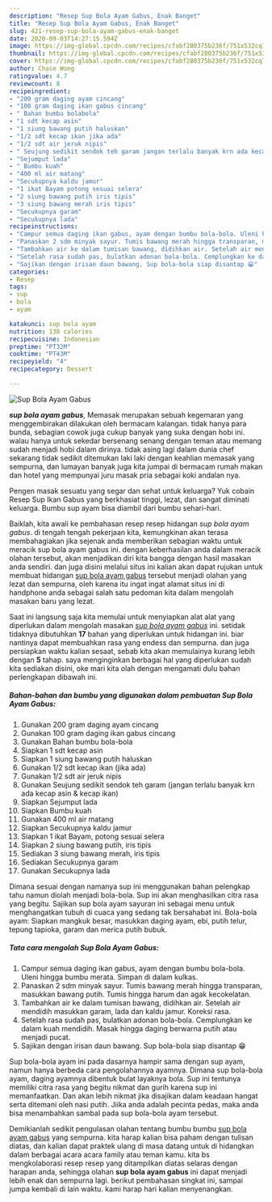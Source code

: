```yaml
---
description: "Resep Sup Bola Ayam Gabus, Enak Banget"
title: "Resep Sup Bola Ayam Gabus, Enak Banget"
slug: 421-resep-sup-bola-ayam-gabus-enak-banget
date: 2020-09-03T14:27:15.594Z
image: https://img-global.cpcdn.com/recipes/cfabf280375b236f/751x532cq70/sup-bola-ayam-gabus-foto-resep-utama.jpg
thumbnail: https://img-global.cpcdn.com/recipes/cfabf280375b236f/751x532cq70/sup-bola-ayam-gabus-foto-resep-utama.jpg
cover: https://img-global.cpcdn.com/recipes/cfabf280375b236f/751x532cq70/sup-bola-ayam-gabus-foto-resep-utama.jpg
author: Chase Wong
ratingvalue: 4.7
reviewcount: 8
recipeingredient:
- "200 gram daging ayam cincang"
- "100 gram daging ikan gabus cincang"
- " Bahan bumbu bolabola"
- "1 sdt kecap asin"
- "1 siung bawang putih haluskan"
- "1/2 sdt kecap ikan jika ada"
- "1/2 sdt air jeruk nipis"
- " Seujung sedikit sendok teh garam jangan terlalu banyak krn ada kecap asin  kecap ikan"
- "Sejumput lada"
- " Bumbu kuah"
- "400 ml air matang"
- "Secukupnya kaldu jamur"
- "1 ikat Bayam potong sesuai selera"
- "2 siung bawang putih iris tipis"
- "3 siung bawang merah iris tipis"
- "Secukupnya garam"
- "Secukupnya lada"
recipeinstructions:
- "Campur semua daging ikan gabus, ayam dengan bumbu bola-bola. Uleni hingga bumbu merata. Simpan di dalam kulkas."
- "Panaskan 2 sdm minyak sayur. Tumis bawang merah hingga transparan, masukkan bawang putih. Tumis hingga harum dan agak kecokelatan."
- "Tambahkan air ke dalam tumisan bawang, didihkan air. Setelah air mendidih masukkan garam, lada dan kaldu jamur. Koreksi rasa."
- "Setelah rasa sudah pas, bulatkan adonan bola-bola. Cemplungkan ke dalam kuah mendidih. Masak hingga daging berwarna putih atau menjadi pucat."
- "Sajikan dengan irisan daun bawang. Sup bola-bola siap disantap 😁"
categories:
- Resep
tags:
- sup
- bola
- ayam

katakunci: sup bola ayam 
nutrition: 130 calories
recipecuisine: Indonesian
preptime: "PT32M"
cooktime: "PT43M"
recipeyield: "4"
recipecategory: Dessert

---
```



![Sup Bola Ayam Gabus](https://img-global.cpcdn.com/recipes/cfabf280375b236f/751x532cq70/sup-bola-ayam-gabus-foto-resep-utama.jpg)

<b><i>sup bola ayam gabus</i></b>, Memasak merupakan sebuah kegemaran yang menggembirakan dilakukan oleh bermacam kalangan. tidak hanya para bunda, sebagian cowok juga cukup banyak yang suka dengan hobi ini. walau hanya untuk sekedar bersenang senang dengan teman atau memang sudah menjadi hobi dalam dirinya. tidak asing lagi dalam dunia chef sekarang tidak sedikit ditemukan laki laki dengan keahlian memasak yang sempurna, dan lumayan banyak juga kita jumpai di bermacam rumah makan dan hotel yang mempunyai juru masak pria sebagai koki andalan nya.

Pengen masak sesuatu yang segar dan sehat untuk keluarga? Yuk cobain Resep Sup Ikan Gabus yang berkhasiat tinggi, lezat, dan sangat diminati keluarga. Bumbu sup ayam bisa diambil dari bumbu sehari-hari.

Baiklah, kita awali ke pembahasan resep resep hidangan <i>sup bola ayam gabus</i>. di tengah tengah pekerjaan kita, kemungkinan akan terasa membahagiakan jika sejenak anda memberikan sebagian waktu untuk meracik sup bola ayam gabus ini. dengan keberhasilan anda dalam meracik olahan tersebut, akan menjadikan diri kita bangga dengan hasil masakan anda sendiri. dan juga disini melalui situs ini kalian akan dapat rujukan untuk membuat hidangan <u>sup bola ayam gabus</u> tersebut menjadi olahan yang lezat dan sempurna, oleh karena itu ingat ingat alamat situs ini di handphone anda sebagai salah satu pedoman kita dalam mengolah masakan baru yang lezat.


Saat ini langsung saja kita memulai untuk menyiapkan alat alat yang diperlukan dalam mengolah masakan <u><i>sup bola ayam gabus</i></u> ini. setidak tidaknya dibutuhkan <b>17</b> bahan yang diperlukan untuk hidangan ini. biar nantinya dapat membuahkan rasa yang endess dan sempurna. dan juga persiapkan waktu kalian sesaat, sebab kita akan memulainya kurang lebih dengan <b>5</b> tahap. saya menginginkan berbagai hal yang diperlukan sudah kita sediakan disini, oke mari kita olah dengan mengamati dulu bahan perlengkapan dibawah ini.

<!--inarticleads1-->

##### Bahan-bahan dan bumbu yang digunakan dalam pembuatan Sup Bola Ayam Gabus:

1. Gunakan 200 gram daging ayam cincang
1. Gunakan 100 gram daging ikan gabus cincang
1. Gunakan  Bahan bumbu bola-bola
1. Siapkan 1 sdt kecap asin
1. Siapkan 1 siung bawang putih haluskan
1. Gunakan 1/2 sdt kecap ikan (jika ada)
1. Gunakan 1/2 sdt air jeruk nipis
1. Gunakan  Seujung sedikit sendok teh garam (jangan terlalu banyak krn ada kecap asin &amp; kecap ikan)
1. Siapkan Sejumput lada
1. Siapkan  Bumbu kuah
1. Gunakan 400 ml air matang
1. Siapkan Secukupnya kaldu jamur
1. Siapkan 1 ikat Bayam, potong sesuai selera
1. Siapkan 2 siung bawang putih, iris tipis
1. Sediakan 3 siung bawang merah, iris tipis
1. Sediakan Secukupnya garam
1. Gunakan Secukupnya lada


Dimana sesuai dengan namanya sup ini menggunakan bahan pelengkap tahu namun diolah menjadi bola-bola. Sup ini akan menghasilkan citra rasa yang begitu. Sajikan sup bola ayam sayuran ini sebagai menu untuk menghangatkan tubuh di cuaca yang sedang tak bersahabat ini. Bola-bola ayam: Siapkan mangkuk besar, masukkan daging ayam, ebi, putih telur, tepung tapioka, garam dan merica putih bubuk. 

<!--inarticleads2-->

##### Tata cara mengolah Sup Bola Ayam Gabus:

1. Campur semua daging ikan gabus, ayam dengan bumbu bola-bola. Uleni hingga bumbu merata. Simpan di dalam kulkas.
1. Panaskan 2 sdm minyak sayur. Tumis bawang merah hingga transparan, masukkan bawang putih. Tumis hingga harum dan agak kecokelatan.
1. Tambahkan air ke dalam tumisan bawang, didihkan air. Setelah air mendidih masukkan garam, lada dan kaldu jamur. Koreksi rasa.
1. Setelah rasa sudah pas, bulatkan adonan bola-bola. Cemplungkan ke dalam kuah mendidih. Masak hingga daging berwarna putih atau menjadi pucat.
1. Sajikan dengan irisan daun bawang. Sup bola-bola siap disantap 😁


Sup bola-bola ayam ini pada dasarnya hampir sama dengan sup ayam, namun hanya berbeda cara pengolahannya ayamnya. Dimana sup bola-bola ayam, daging ayamnya dibentuk bulat layaknya bola. Sup ini tentunya memiliki citra rasa yang begitu nikmat dan gurih karena sup ini memanfaatkan. Dan akan lebih nikmat jika disajikan dalam keadaan hangat serta ditemani oleh nasi putih. Jiika anda adalah pecinta pedas, maka anda bisa menambahkan sambal pada sup bola-bola ayam tersebut. 

Demikianlah sedikit pengulasan olahan tentang bumbu bumbu <u>sup bola ayam gabus</u> yang sempurna. kita harap kalian bisa paham dengan tulisan diatas, dan kalian dapat praktek ulang di masa datang untuk di hidangkan dalam berbagai acara acara family atau teman kamu. kita bs mengkolaborasi resep resep yang ditampilkan diatas selaras dengan harapan anda, sehingga olahan <b>sup bola ayam gabus</b> ini dapat menjadi lebih enak dan sempurna lagi. berikut pembahasan singkat ini, sampai jumpa kembali di lain waktu. kami harap hari kalian menyenangkan.
